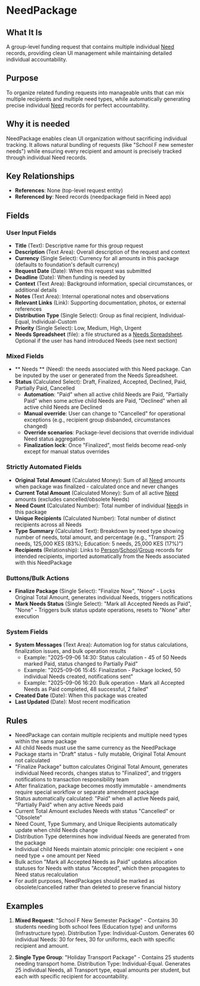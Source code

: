 # NeedPackage

## What It Is
A group-level funding request that contains multiple individual [Need](need.md) records, providing clean UI management while maintaining detailed individual accountability.

## Purpose
To organize related funding requests into manageable units that can mix multiple recipients and multiple need types, while automatically generating precise individual [Need](need.md) records for perfect accountability.

## Why it is needed 
NeedPackage enables clean UI organization without sacrificing individual tracking. It allows natural bundling of requests (like "School F new semester needs") while ensuring every recipient and amount is precisely tracked through individual Need records.

## Key Relationships
- **References**: None (top-level request entity)
- **Referenced by**: Need records (needpackage field in Need app)

## Fields

### User Input Fields
- **Title** (Text): Descriptive name for this group request
- **Description** (Text Area): Overall description of the request and context
- **Currency** (Single Select): Currency for all amounts in this package (defaults to foundation's default currency)
- **Request Date** (Date): When this request was submitted
- **Deadline** (Date): When funding is needed by
- **Context** (Text Area): Background information, special circumstances, or additional details
- **Notes** (Text Area): Internal operational notes and observations
- **Relevant Links** (Link): Supporting documentation, photos, or external references
- **Distribution Type** (Single Select): Group as final recipient, Individual-Equal, Individual-Custom
- **Priority** (Single Select): Low, Medium, High, Urgent
- **Needs Spreadsheet** (file): a file structured as a [Needs Spreadsheet](needs_spreadsheet.md). Optional if the user has hand introduced Needs (see next section)

### Mixed Fields
- ** Needs ** (Need): the needs associated with this Need package. Can be inputed by the user or generated from the Needs Spreadsheet.
- **Status** (Calculated Select): Draft, Finalized, Accepted, Declined, Paid, Partially Paid, Cancelled
  - **Automation**: "Paid" when all active child Needs are Paid, "Partially Paid" when some active child Needs are Paid, "Declined" when all active child Needs are Declined
  - **Manual override**: User can change to "Cancelled" for operational exceptions (e.g., recipient group disbanded, circumstances changed)
  - **Override scenarios**: Package-level decisions that override individual Need status aggregation
  - **Finalization lock**: Once "Finalized", most fields become read-only except for manual status overrides

### Strictly Automated Fields
- **Original Total Amount** (Calculated Money): Sum of all [Need](need.md) amounts when package was finalized - calculated once and never changes
- **Current Total Amount** (Calculated Money): Sum of all active [Need](need.md) amounts (excludes cancelled/obsolete Needs)
- **Need Count** (Calculated Number): Total number of individual [Need](need.md)s in this package
- **Unique Recipients** (Calculated Number): Total number of distinct recipients across all Needs
- **Type Summary** (Calculated Text): Breakdown by need type showing number of needs, total amount, and percentage (e.g., "Transport: 25 needs, 125,000 KES (83%); Education: 5 needs, 25,000 KES (17%)")
- **Recipients** (Relationship): Links to [Person](person.md)/[School](school.md)/[Group](group.md) records for intended recipients, imported automatically from the Needs associated with this NeedPackage 

### Buttons/Bulk Actions
- **Finalize Package** (Single Select): "Finalize Now", "None" - Locks Original Total Amount, generates individual Needs, triggers notifications
- **Mark Needs Status** (Single Select): "Mark all Accepted Needs as Paid", "None" - Triggers bulk status update operations, resets to "None" after execution

### System Fields
- **System Messages** (Text Area): Automation log for status calculations, finalization issues, and bulk operation results
  - Example: "2025-09-06 14:30: Status calculation - 45 of 50 Needs marked Paid, status changed to Partially Paid"
  - Example: "2025-09-06 15:45: Finalization - Package locked, 50 individual Needs created, notifications sent"
  - Example: "2025-09-06 16:20: Bulk operation - Mark all Accepted Needs as Paid completed, 48 successful, 2 failed"
- **Created Date** (Date): When this package was created
- **Last Updated** (Date): Most recent modification

## Rules
- NeedPackage can contain multiple recipients and multiple need types within the same package
- All child Needs must use the same currency as the NeedPackage
- Package starts in "Draft" status - fully mutable, Original Total Amount not calculated
- "Finalize Package" button calculates Original Total Amount, generates individual Need records, changes status to "Finalized", and triggers notifications to transaction responsibility team
- After finalization, package becomes mostly immutable - amendments require special workflow or separate amendment package
- Status automatically calculated: "Paid" when all active Needs paid, "Partially Paid" when any active Needs paid
- Current Total Amount excludes Needs with status "Cancelled" or "Obsolete"
- Need Count, Type Summary, and Unique Recipients automatically update when child Needs change
- Distribution Type determines how individual Needs are generated from the package
- Individual child Needs maintain atomic principle: one recipient + one need type + one amount per Need
- Bulk action "Mark all Accepted Needs as Paid" updates allocation statuses for Needs with status "Accepted", which then propagates to Need status recalculation
- For audit purposes, NeedPackages should be marked as obsolete/cancelled rather than deleted to preserve financial history

## Examples
1. **Mixed Request**: "School F New Semester Package" - Contains 30 students needing both school fees (Education type) and uniforms (Infrastructure type). Distribution Type: Individual-Custom. Generates 60 individual Needs: 30 for fees, 30 for uniforms, each with specific recipient and amount.

2. **Single Type Group**: "Holiday Transport Package" - Contains 25 students needing transport home. Distribution Type: Individual-Equal. Generates 25 individual Needs, all Transport type, equal amounts per student, but each with specific recipient for accountability.